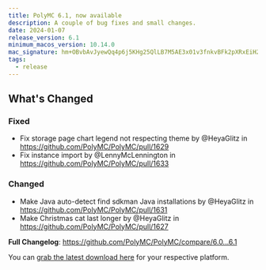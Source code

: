 ```yaml
---
title: PolyMC 6.1, now available
description: A couple of bug fixes and small changes.
date: 2024-01-07
release_version: 6.1
minimum_macos_version: 10.14.0
mac_signature: hm+OBvbAvJyewQq4p6j5KHg25QlLB7M5AE3x01v3fnkvBFk2pXRxEiH2aY1JGXUQJdLtKn+9Afi+xg81DifgAA==
tags:
  - release
---
```


## What's Changed
### Fixed
* Fix storage page chart legend not respecting theme by @HeyaGlitz in https://github.com/PolyMC/PolyMC/pull/1629
* Fix instance import by @LennyMcLennington in https://github.com/PolyMC/PolyMC/pull/1633
### Changed
* Make Java auto-detect find sdkman Java installations by @HeyaGlitz in https://github.com/PolyMC/PolyMC/pull/1631
* Make Christmas cat last longer by @HeyaGlitz in https://github.com/PolyMC/PolyMC/pull/1627

**Full Changelog**: https://github.com/PolyMC/PolyMC/compare/6.0...6.1

You can [grab the latest download here](/download) for your respective platform.
